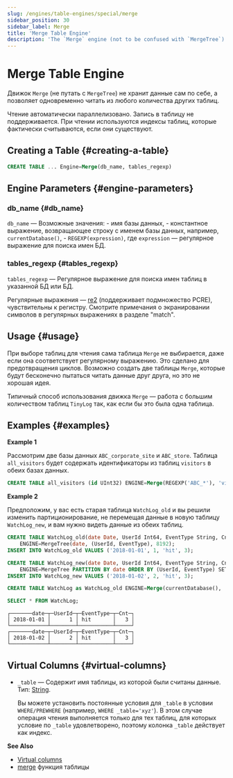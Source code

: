 ```yaml
---
slug: /engines/table-engines/special/merge
sidebar_position: 30
sidebar_label: Merge
title: 'Merge Table Engine'
description: 'The `Merge` engine (not to be confused with `MergeTree`) does not store data itself, but allows reading from any number of other tables simultaneously.'
---
```



# Merge Table Engine

Движок `Merge` (не путать с `MergeTree`) не хранит данные сам по себе, а позволяет одновременно читать из любого количества других таблиц.

Чтение автоматически параллелизовано. Запись в таблицу не поддерживается. При чтении используются индексы таблиц, которые фактически считываются, если они существуют.

## Creating a Table {#creating-a-table}

``` sql
CREATE TABLE ... Engine=Merge(db_name, tables_regexp)
```

## Engine Parameters {#engine-parameters}

### db_name {#db_name}

`db_name` — Возможные значения:
    - имя базы данных,
    - константное выражение, возвращающее строку с именем базы данных, например, `currentDatabase()`,
    - `REGEXP(expression)`, где `expression` — регулярное выражение для поиска имен БД.

### tables_regexp {#tables_regexp}

`tables_regexp` — Регулярное выражение для поиска имен таблиц в указанной БД или БД.

Регулярные выражения — [re2](https://github.com/google/re2) (поддерживает подмножество PCRE), чувствительны к регистру.
Смотрите примечания о экранировании символов в регулярных выражениях в разделе "match".

## Usage {#usage}

При выборе таблиц для чтения сама таблица `Merge` не выбирается, даже если она соответствует регулярному выражению. Это сделано для предотвращения циклов.
Возможно создать две таблицы `Merge`, которые будут бесконечно пытаться читать данные друг друга, но это не хорошая идея.

Типичный способ использования движка `Merge` — работа с большим количеством таблиц `TinyLog` так, как если бы это была одна таблица.

## Examples {#examples}

**Example 1**

Рассмотрим две базы данных `ABC_corporate_site` и `ABC_store`. Таблица `all_visitors` будет содержать идентификаторы из таблиц `visitors` в обеих базах данных.

``` sql
CREATE TABLE all_visitors (id UInt32) ENGINE=Merge(REGEXP('ABC_*'), 'visitors');
```

**Example 2**

Предположим, у вас есть старая таблица `WatchLog_old` и вы решили изменить партиционирование, не перемещая данные в новую таблицу `WatchLog_new`, и вам нужно видеть данные из обеих таблиц.

``` sql
CREATE TABLE WatchLog_old(date Date, UserId Int64, EventType String, Cnt UInt64)
    ENGINE=MergeTree(date, (UserId, EventType), 8192);
INSERT INTO WatchLog_old VALUES ('2018-01-01', 1, 'hit', 3);

CREATE TABLE WatchLog_new(date Date, UserId Int64, EventType String, Cnt UInt64)
    ENGINE=MergeTree PARTITION BY date ORDER BY (UserId, EventType) SETTINGS index_granularity=8192;
INSERT INTO WatchLog_new VALUES ('2018-01-02', 2, 'hit', 3);

CREATE TABLE WatchLog as WatchLog_old ENGINE=Merge(currentDatabase(), '^WatchLog');

SELECT * FROM WatchLog;
```

``` text
┌───────date─┬─UserId─┬─EventType─┬─Cnt─┐
│ 2018-01-01 │      1 │ hit       │   3 │
└────────────┴────────┴───────────┴─────┘
┌───────date─┬─UserId─┬─EventType─┬─Cnt─┐
│ 2018-01-02 │      2 │ hit       │   3 │
└────────────┴────────┴───────────┴─────┘
```

## Virtual Columns {#virtual-columns}

- `_table` — Содержит имя таблицы, из которой были считаны данные. Тип: [String](../../../sql-reference/data-types/string.md).

    Вы можете установить постоянные условия для `_table` в условии `WHERE/PREWHERE` (например, `WHERE _table='xyz'`). В этом случае операция чтения выполняется только для тех таблиц, для которых условие по `_table` удовлетворено, поэтому колонка `_table` действует как индекс.

**See Also**

- [Virtual columns](../../../engines/table-engines/index.md#table_engines-virtual_columns)
- [merge](../../../sql-reference/table-functions/merge.md) функция таблицы
